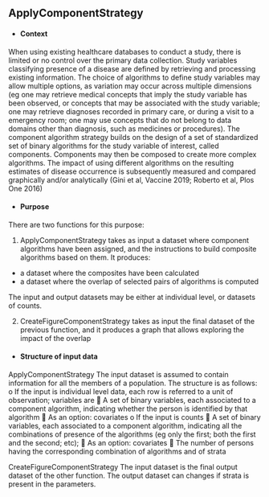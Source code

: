 ## ApplyComponentStrategy


 - ####	Context


When using existing healthcare databases to conduct a study, there is limited
or no control over the primary data collection. Study variables classifying presence of a disease are defined by retrieving and processing existing information. The choice of algorithms to define study variables may allow multiple options, as variation may occur across multiple dimensions (eg one may retrieve medical concepts that imply the study variable has been observed, or concepts that may be associated with the study variable; one may retrieve diagnoses recorded in primary care, or during a visit to a emergency room; one may use concepts that do not belong to data domains other than diagnosis, such as medicines or procedures). The component algorithm strategy builds on the design of a set of standardized set of binary algorithms for the study variable of interest, called components. Components may then be composed to create more complex algorithms. The impact of using different algorithms on the resulting estimates of disease occurrence is subsequently measured and compared graphically and/or analytically (Gini et al, Vaccine 2019; Roberto et al, Plos One 2016)


 - #### Purpose

There are two functions for this purpose:
 1.	ApplyComponentStrategy takes as input a dataset where component algorithms have been assigned, and the instructions to build composite algorithms based on them. It produces:


 -	a dataset where the composites have been calculated
 -	a dataset where the overlap of selected pairs of algorithms is computed


The input and output datasets may be either at individual level, or datasets of counts.


 2.	CreateFigureComponentStrategy takes as input the final dataset of the previous function, and it produces a graph that allows exploring the impact of the overlap


-	#### Structure of input data

ApplyComponentStrategy
The input dataset is assumed to contain information for all the members of a population. The structure is as follows:
o	 If the input is individual level data, each row is referred to a unit of observation; variables are
	A set of binary variables, each associated to a component algorithm, indicating whether the person is identified by that algorithm
	As an option: covariates 
o	If the input is counts
	A set of binary variables, each associated to a component algorithm, indicating all the combinations of presence of the algorithms (eg only the first; both the first and the second; etc); 
	As an option: covariates
	The number of persons having the corresponding combination of algorithms and of strata

CreateFigureComponentStrategy
The input dataset is the final output dataset of the other function. The output dataset can changes if strata is present in the parameters.  
